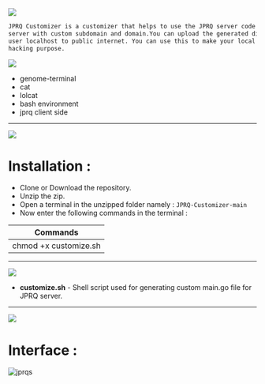 <img src="https://via.placeholder.com/1270x120/0d1117/fffff?text=JPRQ+Customizer" />

```html
JPRQ Customizer is a customizer that helps to use the JPRQ server code and make it compatible with your own 
server with custom subdomain and domain.You can upload the generated directory to your web server and expose
user localhost to public internet. You can use this to make your local machine a command center for your ethical 
hacking purpose.
```
<img src="https://via.placeholder.com/1000x100/0d1117/BFFF00?text=Tools+and+Modules+Required" />

* genome-terminal
* cat
* lolcat
* bash environment
* jprq client side

-------------------------------------------------------------------------------------------------------------------------------------------------
<img src="https://via.placeholder.com/1270x120/0d1117/BFFF00?text=INSTALLATIONS and CONFIGURATION" />

Installation :
=============
* Clone or Download the repository.
* Unzip the zip.
* Open a terminal in the unzipped folder namely : `JPRQ-Customizer-main`
* Now enter the following commands in the terminal :

| Commands  |
| ------------- |
| chmod +x customize.sh |

-------------------------------------------------------------------------------------------------------------------------------------------------
<img src="https://via.placeholder.com/1270x120/0d1117/BFFF00?text=FUNCTIONALITIES" />

* **customize.sh** - Shell script used for generating custom main.go file for JPRQ server.
------------------------------------------------------------------------------------------------------------------------------------------------

<img src="https://via.placeholder.com/1270x120/0d1117/BFFF00?text=SCREENSHOT+OF+THE+SCRIPT" />

Interface :
==============
![jprqs](https://user-images.githubusercontent.com/64020453/150108981-0694eb70-5b81-45b8-a9d8-24f85fcd1f86.png)
